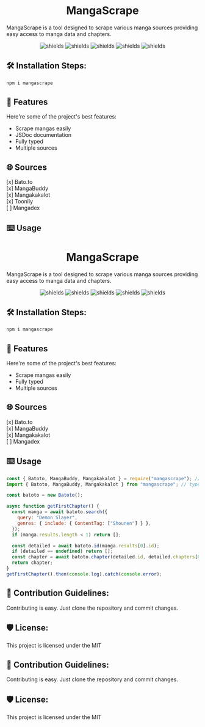 <h1 align="center" id="title">MangaScrape</h1>

<p id="description">MangaScrape is a tool designed to scrape various manga sources providing easy access to manga data and chapters.</p>

<p align="center"><img src="https://img.shields.io/github/license/TzurS11/mangascrape" alt="shields"> <img src="https://img.shields.io/github/last-commit/tzurs11/mangascrape" alt="shields"> <img src="https://img.shields.io/github/package-json/v/tzurs11/mangascrape" alt="shields"> <img src="https://img.shields.io/npm/dw/mangascrape" alt="shields"> <img src="https://img.shields.io/github/stars/tzurs11/mangascrape?style=flat" alt="shields"></p>

<h2>🛠️ Installation Steps:</h2>

```sh
npm i mangascrape
```

<h2>🧐 Features</h2>

Here're some of the project's best features:

- Scrape mangas easily
- JSDoc documentation
- Fully typed
- Multiple sources

<h2>🌐 Sources</h2>
[x] Bato.to
<br>
[x] MangaBuddy
<br>
[x] Mangakakalot
<br>
[x] Toonily
<br>
[ ] Mangadex

<h2>⌨️ Usage</h2>

<h1 align="center" id="title">MangaScrape</h1>

<p id="description">MangaScrape is a tool designed to scrape various manga sources providing easy access to manga data and chapters.</p>

<p align="center"><img src="https://img.shields.io/github/license/TzurS11/mangascrape" alt="shields"> <img src="https://img.shields.io/github/last-commit/tzurs11/mangascrape" alt="shields"> <img src="https://img.shields.io/github/package-json/v/tzurs11/mangascrape" alt="shields"> <img src="https://img.shields.io/npm/dw/mangascrape" alt="shields"> <img src="https://img.shields.io/github/stars/tzurs11/mangascrape?style=flat" alt="shields"></p>

<h2>🛠️ Installation Steps:</h2>

```sh
npm i mangascrape
```

<h2>🧐 Features</h2>

Here're some of the project's best features:

- Scrape mangas easily
- Fully typed
- Multiple sources

<h2>🌐 Sources</h2>
[x] Bato.to
<br>
[x] MangaBuddy
<br>
[x] Mangakakalot
<br>
[ ] Mangadex

<h2>⌨️ Usage</h2>

```js
const { Batoto, MangaBuddy, Mangakakalot } = require("mangascrape"); // javascript
import { Batoto, MangaBuddy, Mangakakalot } from "mangascrape"; // typescript

const batoto = new Batoto();

async function getFirstChapter() {
  const manga = await batoto.search({
    query: "Demon Slayer",
    genres: { include: { ContentTag: ["Shounen"] } },
  });
  if (manga.results.length < 1) return [];

  const detailed = await batoto.id(manga.results[0].id);
  if (detailed == undefined) return [];
  const chapter = await batoto.chapter(detailed.id, detailed.chapters[0].id);
  return chapter;
}
getFirstChapter().then(console.log).catch(console.error);
```

<h2>🍰 Contribution Guidelines:</h2>

Contributing is easy. Just clone the repository and commit changes.

<h2>🛡️ License:</h2>

This project is licensed under the MIT

<h2>🍰 Contribution Guidelines:</h2>

Contributing is easy. Just clone the repository and commit changes.

<h2>🛡️ License:</h2>

This project is licensed under the MIT
